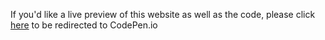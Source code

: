 If you'd like a live preview of this website as well as the code, please click [here](https://codepen.io/ehlzi/pen/WNJNWZN) to be redirected to CodePen.io
